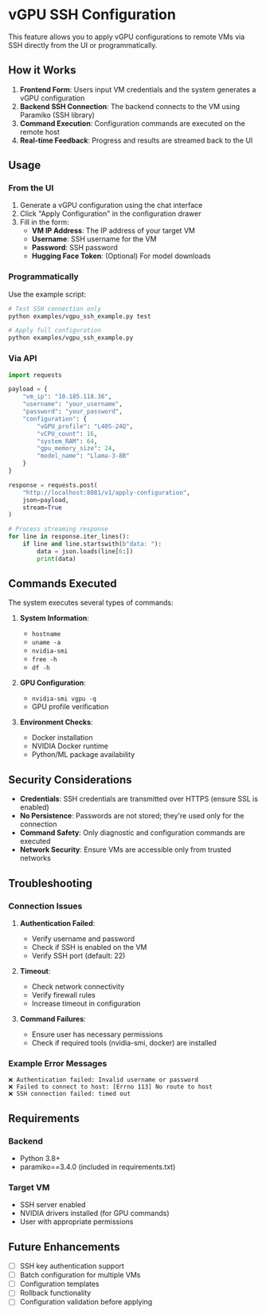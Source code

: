 # vGPU SSH Configuration

This feature allows you to apply vGPU configurations to remote VMs via SSH directly from the UI or programmatically.

## How it Works

1. **Frontend Form**: Users input VM credentials and the system generates a vGPU configuration
2. **Backend SSH Connection**: The backend connects to the VM using Paramiko (SSH library)
3. **Command Execution**: Configuration commands are executed on the remote host
4. **Real-time Feedback**: Progress and results are streamed back to the UI

## Usage

### From the UI

1. Generate a vGPU configuration using the chat interface
2. Click "Apply Configuration" in the configuration drawer
3. Fill in the form:
   - **VM IP Address**: The IP address of your target VM
   - **Username**: SSH username for the VM
   - **Password**: SSH password
   - **Hugging Face Token**: (Optional) For model downloads

### Programmatically

Use the example script:

```bash
# Test SSH connection only
python examples/vgpu_ssh_example.py test

# Apply full configuration
python examples/vgpu_ssh_example.py
```

### Via API

```python
import requests

payload = {
    "vm_ip": "10.185.118.36",
    "username": "your_username",
    "password": "your_password",
    "configuration": {
        "vGPU_profile": "L40S-24Q",
        "vCPU_count": 16,
        "system_RAM": 64,
        "gpu_memory_size": 24,
        "model_name": "Llama-3-8B"
    }
}

response = requests.post(
    "http://localhost:8081/v1/apply-configuration",
    json=payload,
    stream=True
)

# Process streaming response
for line in response.iter_lines():
    if line and line.startswith(b"data: "):
        data = json.loads(line[6:])
        print(data)
```

## Commands Executed

The system executes several types of commands:

1. **System Information**:
   - `hostname`
   - `uname -a`
   - `nvidia-smi`
   - `free -h`
   - `df -h`

2. **GPU Configuration**:
   - `nvidia-smi vgpu -q`
   - GPU profile verification

3. **Environment Checks**:
   - Docker installation
   - NVIDIA Docker runtime
   - Python/ML package availability

## Security Considerations

- **Credentials**: SSH credentials are transmitted over HTTPS (ensure SSL is enabled)
- **No Persistence**: Passwords are not stored; they're used only for the connection
- **Command Safety**: Only diagnostic and configuration commands are executed
- **Network Security**: Ensure VMs are accessible only from trusted networks

## Troubleshooting

### Connection Issues

1. **Authentication Failed**: 
   - Verify username and password
   - Check if SSH is enabled on the VM
   - Verify SSH port (default: 22)

2. **Timeout**:
   - Check network connectivity
   - Verify firewall rules
   - Increase timeout in configuration

3. **Command Failures**:
   - Ensure user has necessary permissions
   - Check if required tools (nvidia-smi, docker) are installed

### Example Error Messages

```
❌ Authentication failed: Invalid username or password
❌ Failed to connect to host: [Errno 113] No route to host
❌ SSH connection failed: timed out
```

## Requirements

### Backend
- Python 3.8+
- paramiko==3.4.0 (included in requirements.txt)

### Target VM
- SSH server enabled
- NVIDIA drivers installed (for GPU commands)
- User with appropriate permissions

## Future Enhancements

- [ ] SSH key authentication support
- [ ] Batch configuration for multiple VMs
- [ ] Configuration templates
- [ ] Rollback functionality
- [ ] Configuration validation before applying 